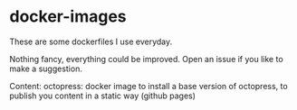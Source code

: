 # docker-images

These are some dockerfiles I use everyday.

Nothing fancy, everything could be improved. Open an issue if you like to make a suggestion.

Content:
octopress: docker image to install a base version of octopress, to publish you content in a static way (github pages)
